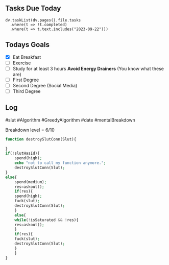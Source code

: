 ## Tasks Due Today
```dataviewjs
dv.taskList(dv.pages().file.tasks 
  .where(t => !t.completed)
  .where(t => t.text.includes("2023-09-22")))
```
## Todays Goals
- [x] Eat Breakfast
- [ ] Exercise
- [ ] Study for at least 3 hours
**Avoid Energy Drainers** (You know what these are)
- [ ] First Degree
- [ ] Second Degree (Social Media)
- [ ] Third Degree

## Log
#slut #Algorithm #GreedyAlgorithm #date #mentalBreakdown 

Breakdown level = 6/10

```php
function destroySlutConn(Slut){
	
}
if(!slutHasId){
	spend(high);
	echo "not to call my function anymore.";
	destroySlutConn(Slut);
}
else{
	spend(medium);
	res=askout();
	if(res){
	spend(high);
	fuck(slut);
	destroySlutConn(Slut);
	}
	else{
	while(!isSaturated && !res){
	res=askout();
	}
	if(res){
	fuck(slut);
	destroySlutConn(Slut);
	}
	}
}
```


















